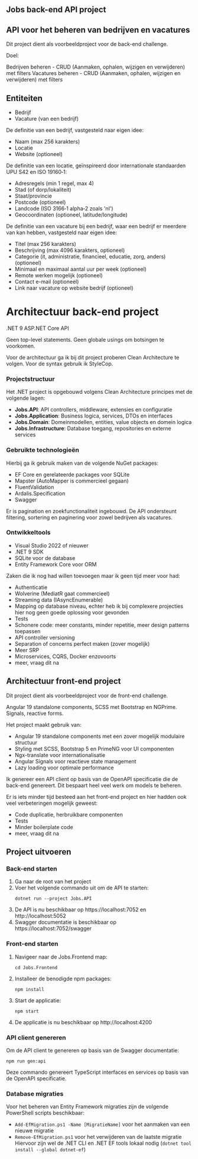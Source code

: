 ## Jobs back-end API project
## API voor het beheren van bedrijven en vacatures

Dit project dient als voorbeeldproject voor de back-end challenge.

Doel:

Bedrijven beheren - CRUD (Aanmaken, ophalen, wijzigen en verwijderen) met filters
Vacatures beheren - CRUD (Aanmaken, ophalen, wijzigen en verwijderen) met filters

## Entiteiten
- Bedrijf 
- Vacature (van een bedrijf)

De definitie van een bedrijf, vastgesteld naar eigen idee:
- Naam (max 256 karakters)
- Locatie
- Website (optioneel)

De definitie van een locatie, geïnspireerd door internationale standaarden UPU S42 en ISO 19160‑1:
- Adresregels (min 1 regel, max 4)
- Stad (of dorp/lokaliteit)
- Staat/provincie
- Postcode (optioneel)
- Landcode (ISO 3166‑1 alpha‑2 zoals 'nl')
- Geocoordinaten (optioneel, latitude/longitude)

De definitie van een vacature bij een bedrijf, waar een bedrijf er meerdere van kan hebben, vastgesteld naar eigen idee:
- Titel (max 256 karakters)
- Beschrijving (max 4096 karakters, optioneel)
- Categorie (it, administratie, financieel, educatie, zorg, anders) (optioneel)
- Minimaal en maximaal aantal uur per week (optioneel)
- Remote werken mogelijk (optioneel)
- Contact e-mail (optioneel)
- Link naar vacature op website bedrijf (optioneel)

# Architectuur back-end project

.NET 9 ASP.NET Core API

Geen top-level statements. Geen globale usings om botsingen te voorkomen. 

Voor de architectuur ga ik bij dit project proberen Clean Architecture te volgen. Voor de syntax gebruik ik StyleCop.

### Projectstructuur
Het .NET project is opgebouwd volgens Clean Architecture principes met de volgende lagen:
- **Jobs.API**: API controllers, middleware, extensies en configuratie
- **Jobs.Application**: Business logica, services, DTOs en interfaces
- **Jobs.Domain**: Domeinmodellen, entities, value objects en domein logica
- **Jobs.Infrastructure**: Database toegang, repositories en externe services

### Gebruikte technologieën
Hierbij ga ik gebruik maken van de volgende NuGet packages:

- EF Core en gerelateerde packages voor SQLite
- Mapster (AutoMapper is commercieel gegaan)
- FluentValidation
- Ardalis.Specification
- Swagger

Er is pagination en zoekfunctionaliteit ingebouwd. De API ondersteunt filtering, sortering en paginering voor zowel bedrijven als vacatures.

### Ontwikkeltools
- Visual Studio 2022 of nieuwer
- .NET 9 SDK
- SQLite voor de database
- Entity Framework Core voor ORM

Zaken die ik nog had willen toevoegen maar ik geen tijd meer voor had:

- Authenticatie
- Wolverine (MediatR gaat commercieel)
- Streaming data (IAsyncEnumerable)
- Mapping op database niveau, echter heb ik bij complexere projecties hier nog geen goede oplossing voor gevonden
- Tests
- Schonere code: meer constants, minder repetitie, meer design patterns toepassen
- API controller versioning
- Separation of concerns perfect maken (zover mogelijk)
- Meer SRP
- Microservices, CQRS, Docker enzovoorts
- meer, vraag dit na

## Architectuur front-end project

Dit project dient als voorbeeldproject voor de front-end challenge.

Angular 19 standalone components, SCSS met Bootstrap en NGPrime. Signals, reactive forms.

Het project maakt gebruik van:
- Angular 19 standalone components met een zover mogelijk modulaire structuur
- Styling met SCSS, Bootstrap 5 en PrimeNG voor UI componenten
- Ngx-translate voor internationalisatie
- Angular Signals voor reactieve state management
- Lazy loading voor optimale performance

Ik genereer een API client op basis van de OpenAPI specificatie die de back-end genereert. Dit bespaart heel veel werk om models te beheren.

Er is iets minder tijd besteed aan het front-end project en hier hadden ook veel verbeteringen mogelijk geweest:
- Code duplicatie, herbruikbare componenten
- Tests
- Minder boilerplate code
- meer, vraag dit na

## Project uitvoeren

### Back-end starten
1. Ga naar de root van het project
2. Voer het volgende commando uit om de API te starten:
   ```
   dotnet run --project Jobs.API
   ```
3. De API is nu beschikbaar op https://localhost:7052 en http://localhost:5052
4. Swagger documentatie is beschikbaar op https://localhost:7052/swagger

### Front-end starten
1. Navigeer naar de Jobs.Frontend map:
   ```
   cd Jobs.Frontend
   ```
2. Installeer de benodigde npm packages:
   ```
   npm install
   ```
3. Start de applicatie:
   ```
   npm start
   ```
4. De applicatie is nu beschikbaar op http://localhost:4200

### API client genereren
Om de API client te genereren op basis van de Swagger documentatie:
```
npm run gen:api
```
Deze commando genereert TypeScript interfaces en services op basis van de OpenAPI specificatie.

### Database migraties
Voor het beheren van Entity Framework migraties zijn de volgende PowerShell scripts beschikbaar:
- `Add-EfMigration.ps1 -Name [MigratieName]` voor het aanmaken van een nieuwe migratie
- `Remove-EfMigration.ps1` voor het verwijderen van de laatste migratie
Hiervoor zijn wel de .NET CLI en .NET EF tools lokaal nodig (`dotnet tool install --global dotnet-ef`)
